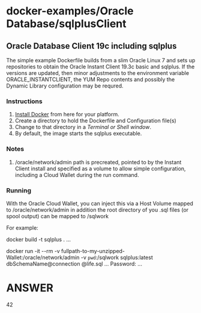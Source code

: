 # docker-examples/Oracle Database/sqlplusClient

## Oracle Database Client 19c including sqlplus

The simple example Dockerfile builds from a slim Oracle Linux 7 and sets up repositories to obtain the Oracle Instant Client 19.3c basic and sqlplus.  If the versions are updated, then minor adjustments to the environment variable ORACLE_INSTANTCLIENT, the YUM Repo contents and possibly the Dynamic Library configuration may be requred.

### Instructions
1. [Install Docker](https://www.docker.com/get-started) from here for your platform. 
1. Create a directory to hold the Dockerfile and Configuration file(s)
1. Change to that directory in a  _Terminal or Shell window_.
1. By default, the image starts the sqlplus executable.

### Notes
1. /oracle/network/admin path is precreated, pointed to by the Instant Client install and specified as a volume to allow simple configuration, including a Cloud Wallet during the run command.

### Running

With the Oracle Cloud Wallet, you can inject this via a Host Volume mapped to /oracle/network/admin in addition the root directory of you .sql files (or spool output)
can be mapped to /sqlwork

For example:

docker build -t sqlplus .
...

docker run -it --rm -v fullpath-to-my-unzipped-Wallet:/oracle/network/admin -v `pwd`:/sqlwork sqlplus:latest dbSchemaName@connection @life.sql
...
Password: 
...

ANSWER
======
42
